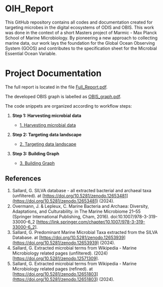 # OIH_Report
This GitHub repository contains all codes and documentation created for targeting microbes in the digital ecosystems of ODIS and OBIS. This work was done in the context of a short Masters project of Marmic - Max Planck School of Marine Microbiology. By pioneering a new approach to collecting marine data, our work lays the foundation for the Global Ocean Observing System (GOOS) and contributes to the specification sheet for the Microbial Essential Ocean Variable.


# Project Documentation

The full report is located in the file [Full_Report.pdf](./Full_Report.pdf).

The developed OBIS graph is labelled as [OBIS_graph.pdf](./OBIS_graph.pdf).

The code snippets are organized according to workflow steps:

1. **Step 1: Harvesting microbial data**
   - [1. Harvesting microbial data](./1.%20Harvesting%20microbial%20data/)

2. **Step 2: Targeting data landscape**
   - [2. Targeting data landscape](./2.%20Targeting%20data%20landscape/)

3. **Step 3: Building Graph**
   - [3. Building Graph](./3.%20Building%20Graph/)


## References

1. Sallard, G. SILVA database - all extracted bacterial and archaeal taxa (unfiltered). at [https://doi.org/10.5281/zenodo.12653481](https://doi.org/10.5281/zenodo.12653481) (2024).
2. Overmann, J. & Lepleux, C. Marine Bacteria and Archaea: Diversity, Adaptations, and Culturability. in The Marine Microbiome 21–55 (Springer International Publishing, Cham, 2016). doi:10.1007/978-3-319-33000-6_2 [https://link.springer.com/chapter/10.1007/978-3-319-33000-6_2].
3. Sallard, G. Predominant Marine Microbial Taxa extracted from the SILVA Database. at [https://doi.org/10.5281/zenodo.12653939](https://doi.org/10.5281/zenodo.12653939) (2024).
4. Sallard, G. Extracted microbial terms from Wikipedia - Marine Microbiology related pages (unfiltered). (2024)  [https://doi.org/10.5281/zenodo.12571309].
5. Sallard, G. Extracted microbial terms from Wikipedia - Marine Microbiology related pages (refined). at [https://doi.org/10.5281/zenodo.12651803](https://doi.org/10.5281/zenodo.12651803) (2024).
